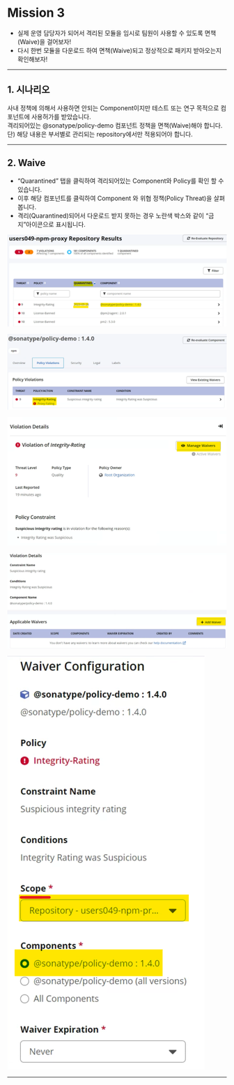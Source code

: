 # Mission 3 
* 실제 운영 담당자가 되어서 격리된 모듈을 임시로 팀원이 사용할 수 있도록 면책(Waive)을 걸어보자!
* 다시 한번 모듈을 다운로드 하여 면책(Waive)되고 정상적으로 패키지 받아오는지 확인해보자!

---
## 1. 시나리오
사내 정책에 의해서 사용하면 안되는 Component이지만 테스트 또는 연구 목적으로 컴포넌트에 사용허가를 받았습니다. <br> 
격리되어있는 @sonatype/policy-demo 컴포넌트 정책을 면책(Waive)해야 합니다.<br>
단) 해당 내용은 부서별로 관리되는 repository에서만 적용되어야 합니다. 

---
## 2. Waive
* “Quarantined” 탭을 클릭하여 격리되어있는 Component와 Policy를 확인 할 수 있습니다.
* 이후 해당 컴포넌트를 클릭하여 Component 와 위협 정책(Policy Threat)을 살펴봅니다.
* 격리(Quarantined)되어서 다운로드 받지 못하는 경우 노란색 박스와 같이 “금지”아이콘으로 표시됩니다.

![img](https://github.com/OSCKOREA-WORKSHOP/NEXUS-FIREWALL-202306/blob/master/img/waive-1.png)

![img](https://github.com/OSCKOREA-WORKSHOP/NEXUS-FIREWALL-202306/blob/master/img/Waive-2.png)

![img](https://github.com/OSCKOREA-WORKSHOP/NEXUS-FIREWALL-202306/blob/master/img/Waive-3.png)

![img](https://github.com/OSCKOREA-WORKSHOP/NEXUS-FIREWALL-202306/blob/master/img/Waive-4.png)

![img](https://github.com/OSCKOREA-WORKSHOP/NEXUS-FIREWALL-202306/blob/master/img/Waive-5.png)

---

